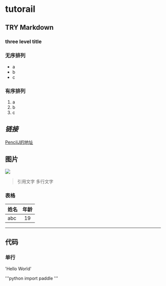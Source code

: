 # tutorail
## TRY Markdown
### three level title

### 无序排列
* a
* b
* c

### 有序排列
1. a
2. b
3. c

## ***链接***
[PencilJ的地址](https://github.com "可以有标记")

## 图片
![](https://timgsa.baidu.com/timg?image&quality=80&size=b10000_10000&sec=1564557212&di=103def734c165fbf8da4c37bb45f2d5f&src=http://i2.hdslb.com/bfs/archive/e7e5c244d96ac4f36f6093e8c6b3ddc7c6cab20d.png)

> 引用文字
> 多行文字

### 表格
| 姓名 | 年龄 |
| --- |:---:|
| abc |  19 |

***
## 代码
### 单行

'Hello World'

'''python
import paddle
'''
